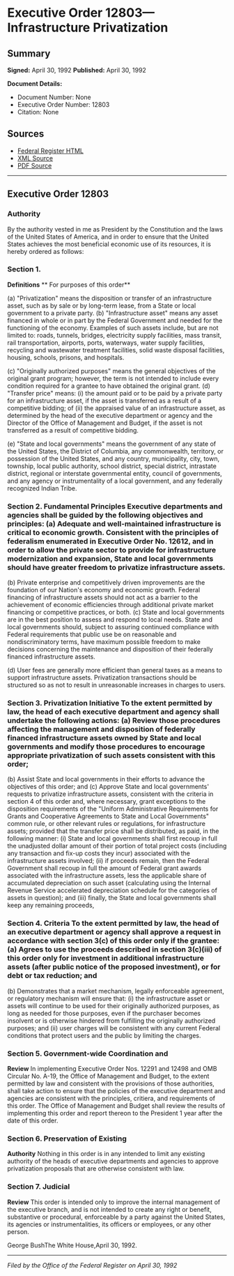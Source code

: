 # Executive Order 12803—Infrastructure Privatization

## Summary

**Signed:** April 30, 1992
**Published:** April 30, 1992

**Document Details:**
- Document Number: None
- Executive Order Number: 12803
- Citation: None

## Sources
- [Federal Register HTML](https://www.presidency.ucsb.edu/documents/executive-order-12803-infrastructure-privatization)
- [XML Source](None)
- [PDF Source](None)

---

## Executive Order 12803

### Authority

By the authority vested in me as President by the Constitution and the laws of the United States of America, and in order to ensure that the United States achieves the most beneficial economic use of its resources, it is hereby ordered as follows:
### Section 1.

**Definitions**
** For purposes of this order**

(a) "Privatization" means the disposition or transfer of an infrastructure asset, such as by sale or by long-term lease, from a State or local government to a private party.
(b) "Infrastructure asset" means any asset financed in whole or in part by the Federal Government and needed for the functioning of the economy. Examples of such assets include, but are not limited to: roads, tunnels, bridges, electricity supply facilities, mass transit, rail transportation, airports, ports, waterways, water supply facilities, recycling and wastewater treatment facilities, solid waste disposal facilities, housing, schools, prisons, and hospitals.

(c) "Originally authorized purposes" means the general objectives of the original grant program; however, the term is not intended to include every condition required for a grantee to have obtained the original grant.
(d) "Transfer price" means: (i) the amount paid or to be paid by a private party for an infrastructure asset, if the asset is transferred as a result of a competitive bidding; of (ii) the appraised value of an infrastructure asset, as determined by the head of the executive department or agency and the Director of the Office of Management and Budget, if the asset is not transferred as a result of competitive bidding.

(e) "State and local governments" means the government of any state of the United States, the District of Columbia, any commonwealth, territory, or possession of the United States, and any country, municipality, city, town, township, local public authority, school district, special district, intrastate district, regional or interstate governmental entity, council of governments, and any agency or instrumentality of a local government, and any federally recognized Indian Tribe.
### Section 2. Fundamental Principles Executive departments and agencies shall be guided by the following objectives and principles: (a) Adequate and well-maintained infrastructure is critical to economic growth. Consistent with the principles of federalism enumerated in Executive Order No. 12612, and in order to allow the private sector to provide for infrastructure modernization and expansion, State and local governments should have greater freedom to privatize infrastructure assets.

(b) Private enterprise and competitively driven improvements are the foundation of our Nation's economy and economic growth. Federal financing of infrastructure assets should not act as a barrier to the achievement of economic efficiencies through additional private market financing or competitive practices, or both.
(c) State and local governments are in the best position to assess and respond to local needs. State and local governments should, subject to assuring continued compliance with Federal requirements that public use be on reasonable and nondiscriminatory terms, have maximum possible freedom to make decisions concerning the maintenance and disposition of their federally financed infrastructure assets.

(d) User fees are generally more efficient than general taxes as a means to support infrastructure assets. Privatization transactions should be structured so as not to result in unreasonable increases in charges to users.
### Section 3. Privatization Initiative To the extent permitted by law, the head of each executive department and agency shall undertake the following actions: (a) Review those procedures affecting the management and disposition of federally financed infrastructure assets owned by State and local governments and modify those procedures to encourage appropriate privatization of such assets consistent with this order;

(b) Assist State and local governments in their efforts to advance the objectives of this order; and
(c) Approve State and local governments' requests to privatize infrastructure assets, consistent with the criteria in section 4 of this order and, where necessary, grant exceptions to the disposition requirements of the "Uniform Administrative Requirements for Grants and Cooperative Agreements to State and Local Governments" common rule, or other relevant rules or regulations, for infrastructure assets; provided that the transfer price shall be distributed, as paid, in the following manner: (i) State and local governments shall first recoup in full the unadjusted dollar amount of their portion of total project costs (including any transaction and fix-up costs they incur) associated with the infrastructure assets involved; (ii) if proceeds remain, then the Federal Government shall recoup in full the amount of Federal grant awards associated with the infrastructure assets, less the applicable share of accumulated depreciation on such asset (calculating using the Internal Revenue Service accelerated depreciation schedule for the categories of assets in question); and (iii) finally, the State and local governments shall keep any remaining proceeds,
### Section 4. Criteria To the extent permitted by law, the head of an executive department or agency shall approve a request in accordance with section 3(c) of this order only if the grantee: (a) Agrees to use the proceeds described in section 3(c)(iii) of this order only for investment in additional infrastructure assets (after public notice of the proposed investment), or for debt or tax reduction; and

(b) Demonstrates that a market mechanism, legally enforceable agreement, or regulatory mechanism will ensure that: (i) the infrastructure asset or assets will continue to be used for their originally authorized purposes, as long as needed for those purposes, even if the purchaser becomes insolvent or is otherwise hindered from fulfilling the originally authorized purposes; and (ii) user charges will be consistent with any current Federal conditions that protect users and the public by limiting the charges.
### Section 5. Government-wide Coordination and

**Review**
 In implementing Executive Order Nos. 12291 and 12498 and OMB Circular No. A-19, the Office of Management and Budget, to the extent permitted by law and consistent with the provisions of those authorities, shall take action to ensure that the policies of the executive department and agencies are consistent with the principles, critiera, and requirements of this order. The Office of Management and Budget shall review the results of implementing this order and report thereon to the President 1 year after the date of this order.

### Section 6. Preservation of Existing

**Authority**
 Nothing in this order is in any intended to limit any existing authority of the heads of executive departments and agencies to approve privatization proposals that are otherwise consistent with law.

### Section 7. Judicial

**Review**
 This order is intended only to improve the internal management of the executive branch, and is not intended to create any right or benefit, substantive or procedural, enforceable by a party against the United States, its agencies or instrumentalities, its officers or employees, or any other person.

George BushThe White House,April 30, 1992.

---

*Filed by the Office of the Federal Register on April 30, 1992*
